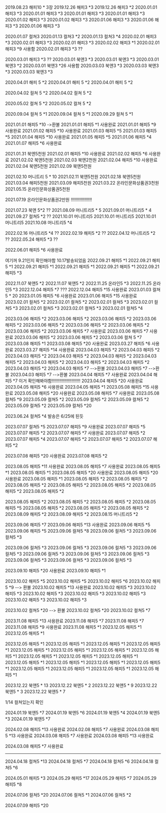 2019.08.23 해피10 * 3장
2019.12.26 해피3 *3
2019.12.26 해피3 *2
2020.01.01 해피3 *3
2020.01.01 해피3 *3
2020.01.01 해피3 *3
2020.01.01 해피3 *3
2020.01.02 해피3 *3
2020.01.02 해피3 *3
2020.01.06 해피3 *3
2020.01.06 해피3 *3
2020.01.06 해피3 *3

2020.01.07 컬쳐3 
2020.01.13 컬쳐3 *2
2020.01.13 컬쳐3 *4
2020.02.01 해피3 *3
2020.02.01 해피3 *3
2020.02.01 해피3 *3
2020.02.02 해피3 *1
2020.02.01 해피3 *9 사용함
2020.02.01 해피3 *3 ??

2020.03.01 해피3 *3 ??
2020.03.01 북앤3 *3
2020.03.01 북앤3 *3
2020.03.01 북앤3 *2
2020.03.01 북앤3 *26 사용함
2020.03.03 북앤3 *3
2020.03.03 북앤3 *3
2020.03.03 북앤3 *3

2020.04.01 해피 5 *2
2020.04.01 해피 5 *2
2020.04.01 해피 5 *2

2020.04.02 컬쳐 5 *2
2020.04.02 컬쳐 5 *2

2020.05.02 컬쳐 5 *2
2020.05.02 컬쳐 5 *2

2020.09.04 컬쳐 5 *1
2020.09.04 컬쳐 5 *1
2020.09.29 컬쳐 5 *1




2021.01.01 해피5 *10 ->환불
2021.01.01 해피5 *1 사용완료
2021.01.01 해피5 *9 사용완료
2021.01.02 해피5 *10 사용완료
2021.01.03 해피5 *5
2021.01.03 해피5 *5
2021.01.04 해피5 *10 사용완료
2021.01.05 해피5 *5
2021.01.06 해피5 *4
2021.01.07 해피5 *6 사용완료

2021.01.31 북앤5천원
2021.02.01 해피5 *10 사용완료
2021.02.02 해피5 *6 사용완료
2021.02.02 북앤5천원
2021.02.03 북앤2천원
2021.02.04 해피5 *10 사용완료
2021.02.04 북앤5천원
2021.02.09 북앤5천원

2021.02.10 머니트리 5 * 10
2021.02.11 북앤5천원
2021.02.18 북앤5천원
2021.03.04 해피5천원
2021.03.09 해피5천원
2021.03.22 온라인문화상품권3천원
2021.05.15 온라인문화상품권5천원

2021.07.19 온라인문화상품권2만원 !!!!!!!!!!!!!!!!!

2021.07.23 북앤 5*2 ??
2021.08.09 머니트리5 * 5
2021.09.01 머니트리5 * 4
2021.09.27 컬쳐5 *2 ?? 
2021.10.01 머니트리5
2021.10.01 머니트리5
2021.10.01 머니트리5
2021.10.08 머니트리5 *4

2022.02.16 머니트리5 *4 ??
2022.02.19 해피5 *2 ??
2022.04.12 머니트리5 *2 ??
2022.05.24 해피5 *3 ?? 

2022.06.01 해피5 *6 사용완료

여기꺼 9.21인지 확인해야함  10.17발송되었음
2022.09.21 해피5 *1
2022.09.21 해피5 *1
2022.09.21 해피5 *1
2022.09.21 해피5 *1
2022.09.21 해피5 *1
2022.09.21 해피5 *3


2022.11.07 북앤5 *2
2022.11.07 북앤5 *2
2022.11.25 온라인5 *3
2022.11.25 온라인5 *3
2022.12.04 해피5 *7 ???
2022.12.04 해피5 *15 사용완료
2023.01.03 컬쳐5 * 20
2023.01.05 해피5 *6 사용완료
2023.01.06 해피5 *15 사용완료
2023.02.01 컬쳐5 *2
2023.02.01 컬쳐5 *2
2023.02.01 컬쳐5 *3
2023.02.01 컬쳐5 *3
2023.02.01 컬쳐5 *3
2023.02.01 컬쳐5 *3
2023.02.01 컬쳐5 *4

2023.03.06 해피5 *2
2023.03.06 해피5 *2
2023.03.06 해피5 *2
2023.03.06 해피5 *2
2023.03.06 해피5 *2
2023.03.06 해피5 *2
2023.03.06 해피5 *2
2023.03.06 해피5 *2
2023.03.06 해피5 *7 사용완료
2023.03.06 해피5 *7 사용완료
2023.03.06 해피5 *2
2023.03.06 해피5 *2
2023.03.06 컬쳐 5 *7
2023.03.08 해피5 *1
2023.03.08 해피5 *20 사용완료
2023.03.27 해피5 *6 사용완료
2023.03.27 해피5 *14 사용완료
2023.04.03 해피5 *2
2023.04.03 해피5 *2
2023.04.03 해피5 *2
2023.04.03 해피5 *2
2023.04.03 해피5 *2
2023.04.03 해피5 *2
2023.04.03 해피5 *2
2023.04.03 해피5 *2
2023.04.03 해피5 *2
2023.04.03 해피5 *2
2023.04.03 해피5 *7 -->환불
2023.04.03 해피5 *7 -->환불
2023.04.03 해피5 *7 -->환불
2023.04.04 해피5 *7 사용완료
2023.04.04 해피5 *7  이거 확인해봐야함!!!!!!!!!!!!!!!!!!!!!!!
2023.04.04 해피5 *20 사용완료
2023.04.05 해피5 *6 사용완료
2023.04.05 해피5 *1
2023.05.08 해피5 *15 사용완료
2023.05.08 해피5 *20 사용완료
2023.05.08 해피5 *7 사용완료
2023.05.08 컬쳐5 *9
2023.05.09 컬쳐5 *2
2023.05.09 컬쳐5 *2
2023.05.09 컬쳐5 *2
2023.05.09 컬쳐5 *2
2023.05.09 컬쳐5 *20

2023.06.24 컬쳐5 *4 발송은 6/25에 된듯

2023.07.07 컬쳐5 *5
2023.07.07 해피5 *9 사용완료
2023.07.07 해피5 *5
2023.07.07 해피5 *2
2023.07.07 해피5 *7 사용완료
2023.07.07 해피5 *2
2023.07.07 해피5 *4
2023.07.07 해피5 *2
2023.07.07 해피5 *2
2023.07.07 해피5 *2

2023.07.08 해피5 *20 사용완료
2023.07.08 해피5 *2

2023.08.05 해피5 *11 사용완료
2023.08.05 해피5 *7 사용완료
2023.08.05 해피5 *1
2023.08.05 해피5 *1
2023.08.05 해피5 *20 사용완료
2023.08.05 해피5 *20 사용완료
2023.08.05 해피5 *1
2023.08.05 해피5 *2
2023.08.05 해피5 *2
2023.08.05 해피5 *2
2023.08.05 해피5 *2
2023.08.05 해피5 *2
2023.08.05 해피5 *2
2023.08.05 해피5 *2

2023.08.05 해피5 *2
2023.08.05 해피5 *2
2023.08.05 해피5 *2
2023.08.05 해피5 *5
2023.08.05 해피5 *2
2023.08.05 해피5 *2
2023.08.05 해피5 *2
2023.08.09 해피5 *2
2023.08.09 해피5 *2
2023.08.15 머니트리5 *2

2023.09.06 해피5 *7
2023.09.06 해피5 *13 사용완료
2023.09.06 해피5 *5
2023.09.06 해피5 *5
2023.09.06 컬쳐5 *8
2023.09.06 컬쳐5 *3
2023.09.06 컬쳐5 *3

2023.09.06 컬쳐5 *3
2023.09.06 컬쳐5 *3
2023.09.06 컬쳐5 *3
2023.09.06 컬쳐5 *3
2023.09.06 컬쳐5 *3
2023.09.06 컬쳐5 *3
2023.09.06 컬쳐5 *3
2023.09.06 컬쳐5 *3
2023.09.06 컬쳐5 *3
2023.09.06 컬쳐5 *3

2023.09.10 해피5 *20 사용완료
2023.09.10 해피5 *1

2023.10.02 해피5 *5
2023.10.02 해피5 *5
2023.10.02 해피5 *6
2023.10.02 해피5 *9 --> 환불
2023.10.02 해피5 *13 사용완료
2023.10.02 해피5 *3
2023.10.02 해피5 *3
2023.10.02 해피5 *3
2023.10.02 해피5 *3
2023.10.02 해피5 *3
2023.10.02 해피5 *3
2023.10.02 해피5 *3

2023.10.02 컬쳐5 *20 --> 환불
2023.10.02 컬쳐5 *20
2023.10.02 컬쳐5 *7

2023.11.08 해피5 *13 사용완료
2023.11.08 해피5 *7
2023.11.08 해피5 *7
2023.11.08 해피5 *9 사용완료
2023.11.08 해피5 *1
2023.12.05 해피5 *1
2023.12.05 해피5 *1

2023.12.05 해피5 *1
2023.12.05 해피5 *1
2023.12.05 해피5 *1
2023.12.05 해피5 *1
2023.12.05 해피5 *1
2023.12.05 해피5 *1
2023.12.05 해피5 *1
2023.12.05 해피5 *1
2023.12.05 해피5 *1
2023.12.05 해피5 *1
2023.12.05 해피5 *1
2023.12.05 해피5 *1
2023.12.05 해피5 *1
2023.12.05 해피5 *1
2023.12.05 해피5 *1
2023.12.05 해피5 *1
2023.12.05 해피5 *1
2023.12.05 해피5 *1
2023.12.05 해피5 *1

2023.12.22 북앤5 * 13
2023.12.22 북앤5 * 2
2023.12.22 북앤5 * 9
2023.12.22 북앤5 * 3
2023.12.22 북앤5 * 7

1/14 컬쳐있는지 확인

2024.01.19 북앤5 *7
2024.01.19 북앤5 *6
2024.01.19 북앤5 *4
2024.01.19 북앤5 *3
2024.01.19 북앤5 *7

2024.02.08 해피5 *13 사용완료
2024.02.08 해피5 *7 사용완료
2024.03.08 해피5 *13 사용완료
2024.03.08 해피5 *7 사용완료
2024.03.08 해피5 *13 사용완료

2024.03.08 해피5 *7 사용완료

------------------------------
2024.04.18 컬쳐5 *13
2024.04.18 컬쳐5 *7
2024.04.18 컬쳐5 *6
2024.04.18 컬쳐5 *6

2024.05.01 해피5 *3
2024.05.29 해피5 *17
2024.05.29 해피5 *7
2024.05.29 해피5 *8

2024.07.06 컬쳐5 *20
2024.07.06 컬쳐5 *1
2024.07.06 컬쳐5 *2

2024.07.09 해피5 *20